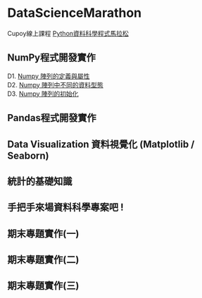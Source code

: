 # DataScienceMarathon
Cupoy線上課程 [Python資料科學程式馬拉松](https://www.cupoy.com/marathon/PythonDS)
## NumPy程式開發實作
D1. [Numpy 陣列的定義與屬性](https://github.com/sung-yi-wang/DataScienceMarathon/tree/main/D001)  
D2. [Numpy 陣列中不同的資料型態](https://github.com/sung-yi-wang/DataScienceMarathon/tree/main/D002)  
D3. [Numpy 陣列的初始化](https://github.com/sung-yi-wang/DataScienceMarathon/tree/main/D003)  
## Pandas程式開發實作
## Data Visualization 資料視覺化 (Matplotlib / Seaborn)
## 統計的基礎知識
## 手把手來場資料科學專案吧 !
## 期末專題實作(一)
## 期末專題實作(二)
## 期末專題實作(三)
